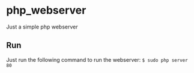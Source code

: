 # php_webserver
Just a simple php webserver

## Run
Just run the following command to run the webserver:
``$ sudo php server 80``